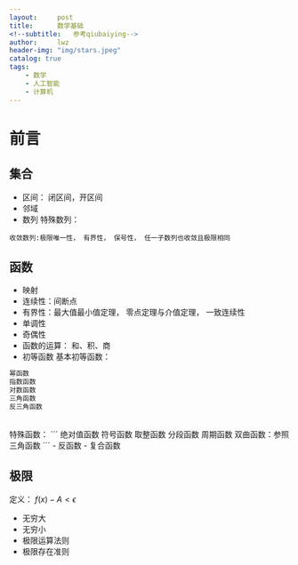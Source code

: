 ```yaml
---
layout:     post
title:      数学基础
<!--subtitle:   参考qiubaiying-->
author:     lwz
header-img: "img/stars.jpeg"
catalog: true
tags:
    - 数学
    - 人工智能
    - 计算机
---
```


# 前言

## 集合
- 区间： 闭区间，开区间
- 邻域
- 数列
特殊数列：
```
收敛数列:极限唯一性， 有界性， 保号性， 任一子数列也收敛且极限相同
```

## 函数
- 映射
- 连续性：间断点
- 有界性：最大值最小值定理， 零点定理与介值定理， 一致连续性
- 单调性
- 奇偶性
- 函数的运算： 和、积、商
- 初等函数
基本初等函数：
```Python
幂函数
指数函数
对数函数
三角函数
反三角函数
```
<br/>
特殊函数：
```
绝对值函数
符号函数
取整函数
分段函数
周期函数
双曲函数：参照三角函数
```
- 反函数
- 复合函数

## 极限
定义：
 $\left. f(x)- A \right. < \epsilon$
- 无穷大
- 无穷小
- 极限运算法则
- 极限存在准则


